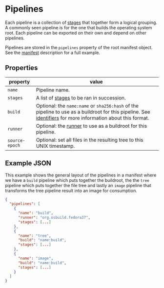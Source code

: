 # Pipelines

Each pipeline is a collection of [stages](./stages.md) that together form a logical grouping. A commonly seen pipeline is for the one that builds the operating system root. Each pipeline can be exported on their own and depend on other pipelines.

Pipelines are stored in the `pipelines` property of the root manifest object. See the [manifest](./manifests.md) description for a full example.

## Properties

| property  | value |
|-----------|-------|
| `name` | Pipeline name. |
| `stages` | A list of [stages](./stages.md) to be ran in succession. |
| `build` | Optional: the `name:name` or `sha256:hash` of the pipeline to use as a buildroot for this pipeline. See [identifiers](../terminology.md) for more information about this format. |
| `runner` | Optional: the [runner](./runners.md) to use as a buildroot for this pipeline. |
| `source-epoch` | Optional: set all files in the resulting tree to this UNIX timestamp. |



## Example JSON

This example shows the general layout of the pipelines in a manifest where we have a `build` pipeline which puts together the buildroot, the the `tree` pipeline which puts together the file tree and lastly an `image` pipeline that transforms the tree pipeline result into an image for consumption.

```json
{
  "pipelines": [
    {
      "name": "build",
      "runner": "org.osbuild.fedora37",
      "stages": [...]
    },
    {
      "name": "tree",
      "build": "name:build",
      "stages": [...]
    },
    {
      "name": "image",
      "build": "name:build",
      "stages": [...]
    }
  ]
}
```
